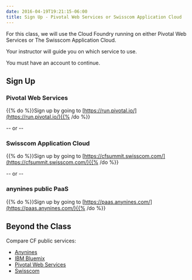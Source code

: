 ```yaml
---
date: 2016-04-19T19:21:15-06:00
title: Sign Up - Pivotal Web Services or Swisscom Application Cloud
---
```


For this class, we will use the Cloud Foundry running on either Pivotal Web Services or The Swisscom Application Cloud.

Your instructor will guide you on which service to use.

You must have an account to continue.

## Sign Up

### Pivotal Web Services
{{% do %}}Sign up by going to [https://run.pivotal.io/](https://run.pivotal.io/){{% /do %}}

-- or --

### Swisscom Application Cloud
{{% do %}}Sign up by going to [https://cfsummit.swisscom.com/](https://cfsummit.swisscom.com/){{% /do %}}

-- or --

### anynines public PaaS
{{% do %}}Sign up by going to [https://paas.anynines.com/](https://paas.anynines.com/){{% /do %}}

## Beyond the Class

Compare CF public services:

  * [Anynines](http://www.anynines.com/)
  * [IBM Bluemix](https://console.ng.bluemix.net/)
  * [Pivotal Web Services](https://run.pivotal.io/)
  * [Swisscom](https://developer.swisscom.com/)
